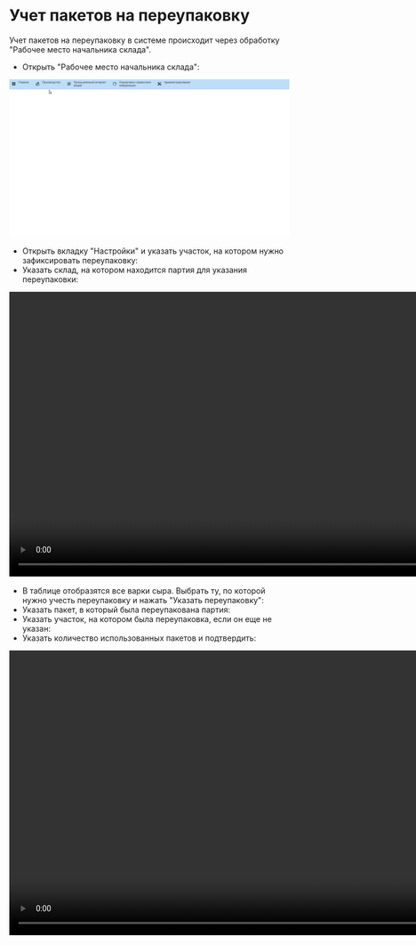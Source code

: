 # Учет пакетов на переупаковку

Учет пакетов на переупаковку в системе происходит через обработку "Рабочее место начальника склада".

- Открыть "Рабочее место начальника склада":

!["Рабочее место начальника склада"](AccountingRepackingPackages.assets/Pictures_01.gif)

- Открыть вкладку "Настройки" и указать участок, на котором нужно зафиксировать переупаковку:  
- Указать склад, на котором находится партия для указания переупаковки:  

<video source src="../AccountingRepackingPackages.assets/Pictures_02.mp4" width="1024" controls="controls"> </video>

- В таблице отобразятся все варки сыра. Выбрать ту, по которой нужно учесть переупаковку и нажать "Указать переупаковку":  
- Указать пакет, в который была переупакована партия:  
- Указать участок, на котором была переупаковка, если он еще не указан:  
- Указать количество использованных пакетов и подтвердить:

<video source src="../AccountingRepackingPackages.assets/Pictures_03.mp4" width="1024" controls="controls"> </video>